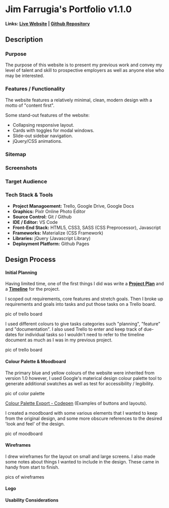 # Jim Farrugia's Portfolio v1.1.0

#### Links: [Live Website](https://jimfarrugia.github.io) | [Github Repository](https://github.com/jimfarrugia/jimfarrugia.github.io)

## Description

### Purpose

The purpose of this website is to present my previous work and convey my level of talent and skill to prospective employers as well as anyone else who may be interested.

### Features / Functionality

The website features a relatively minimal, clean, modern design with a motto of "content first".

Some stand-out features of the website:

- Collapsing responsive layout.
- Cards with toggles for modal windows.
- Slide-out sidebar navigation.
- jQuery/CSS animations.

### Sitemap

### Screenshots

### Target Audience

### Tech Stack & Tools

- **Project Managoement:** Trello, Google Drive, Google Docs
- **Graphics:** Pixlr Online Photo Editor
- **Source Control:** Git / Github
- **IDE / Editor:** VS Code
- **Front-End Stack:** HTML5, CSS3, SASS (CSS Preprocessor), Javascript
- **Frameworks:** Materialize (CSS Framework)
- **Libraries:** jQuery (Javascript Library)
- **Deployment Platform:** Github Pages

## Design Process

#### Initial Planning

Having limited time, one of the first things I did was write a [**Project Plan**](./docs/project_plan.pdf) and a [**Timeline**](./docs/project_timeline.pdf) for the project.

I scoped out requirements, core features and stretch goals. Then I broke up requirements and goals into tasks and put those tasks on a Trello board.

pic of trello board

I used different colours to give tasks categories such "planning", "feature" and "documentation". I also used Trello to enter and keep track of due-dates for individual tasks so I wouldn't need to refer to the timeline document as much as I was in my previous project.

pic of trello board

#### Colour Palette & Moodboard

The primary blue and yellow colours of the website were inherited from version 1.0 however, I used Google's materical design colour palette tool to generate additional swatches as well as test for accessibility / legibility.

pic of color palette

[Colour Palette Export - Codepen](https://codepen.io/jimfarrugia/pen/XGxbML) (Examples of buttons and layouts).

I created a moodboard with some various elements that I wanted to keep from the original design, and some more obscure references to the desired 'look and feel' of the design.

pic of moodboard

#### Wireframes

I drew wireframes for the layout on small and large screens. I also made some notes about things I wanted to include in the design. These came in handy from start to finish.

pics of wireframes

#### Logo

#### Usability Considerations
